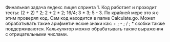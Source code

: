Финальная задача яндекс лицея спринта 1.
Код работает и проходит тесты: (2 + 2) * 2; 2 + 2 * 2; 16/4; 3 * 3; 5 - 3. По крайней мере это я с этим проверял код. Сам код находится в папке Calculate.go. Может обрабатывать такие арифметические знаки как: + ; - ; / ; * скобки также поддерживаются. Калькулятор можно обрабатывать также выражения с отрицательными числами.
